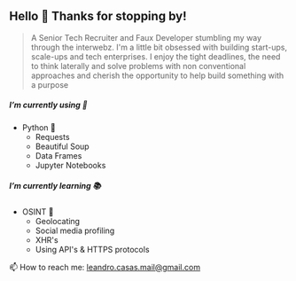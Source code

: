 ## Hello 👋 Thanks for stopping by!

> A Senior Tech Recruiter and Faux Developer stumbling my way through the interwebz. I'm a little bit obsessed with building start-ups, scale-ups and tech enterprises. I enjoy the tight deadlines, the need to think laterally and solve problems with non conventional approaches and cherish the opportunity to help build something with a purpose 


##### I’m currently using 🌱 

* Python :snake:
  * Requests
  * Beautiful Soup 
  * Data Frames 
  * Jupyter Notebooks
  
##### I’m currently learning 📚
  
* OSINT 👀	
  * Geolocating 
  * Social media profiling 
  * XHR's 
  * Using API's & HTTPS protocols 
  



📫 How to reach me: leandro.casas.mail@gmail.com 

<!--
**Leocasas85/Leocasas85** is a ✨ _special_ ✨ repository because its `README.md` (this file) appears on your GitHub profile.



